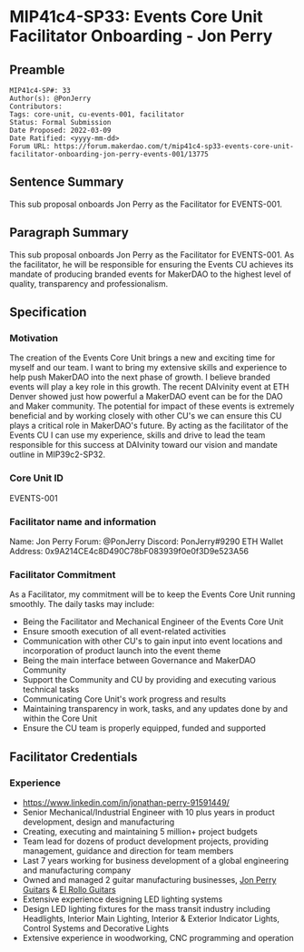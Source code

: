 # MIP41c4-SP33: Events Core Unit Facilitator Onboarding - Jon Perry

## Preamble

```
MIP41c4-SP#: 33
Author(s): @PonJerry
Contributors:
Tags: core-unit, cu-events-001, facilitator
Status: Formal Submission
Date Proposed: 2022-03-09
Date Ratified: <yyyy-mm-dd>
Forum URL: https://forum.makerdao.com/t/mip41c4-sp33-events-core-unit-facilitator-onboarding-jon-perry-events-001/13775
```

## Sentence Summary
This sub proposal onboards Jon Perry as the Facilitator for EVENTS-001.

## Paragraph Summary
This sub proposal onboards Jon Perry as the Facilitator for EVENTS-001.  As the facilitator, he will be responsible for ensuring the Events CU achieves its mandate of producing branded events for MakerDAO to the highest level of quality, transparency and professionalism.

## Specification

### Motivation

The creation of the Events Core Unit brings a new and exciting time for myself and our team.  I want to bring my extensive skills and experience to help push MakerDAO into the next phase of growth.  I believe branded events will play a key role in this growth.  The recent DAIvinity event at ETH Denver showed just how powerful a MakerDAO event can be for the DAO and Maker community. The potential for impact of these events is extremely beneficial and by working closely with other CU's we can ensure this CU plays a critical role in MakerDAO's future.  By acting as the facilitator of the Events CU I can use my experience, skills and drive to lead the team responsible for this success at DAIvinity toward our vision and mandate outline in MIP39c2-SP32.

### Core Unit ID

EVENTS-001

### Facilitator name and information

Name: Jon Perry
Forum: @PonJerry
Discord: PonJerry#9290
ETH Wallet Address: 0x9A214CE4c8D490C78bF083939f0e0f3D9e523A56

### Facilitator Commitment

As a Facilitator, my commitment will be to keep the Events Core Unit running smoothly. The daily tasks may include:
* Being the Facilitator and Mechanical Engineer of the Events Core Unit
* Ensure smooth execution of all event-related activities
* Communication with other CU's to gain input into event locations and incorporation of product launch into the event theme
* Being the main interface between Governance and MakerDAO Community
* Support the Community and CU by providing and executing various technical tasks
* Communicating Core Unit's work progress and results
* Maintaining transparency in work, tasks, and any updates done by and within the Core Unit
* Ensure the CU team is properly equipped, funded and supported


## Facilitator Credentials
### Experience
* https://www.linkedin.com/in/jonathan-perry-91591449/
* Senior Mechanical/Industrial Engineer with 10 plus years in product development, design and manufacturing
* Creating, executing and maintaining 5 million+ project budgets
* Team lead for dozens of product development projects, providing management, guidance and direction for team members
* Last 7 years  working for business development of a global engineering and manufacturing company
* Owned and managed 2 guitar manufacturing businesses, [Jon Perry Guitars](https://jonperryguitars.com) & [El Rollo Guitars
](https://instagram.com/elrollocustom)
* Extensive experience designing LED lighting systems
* Design LED lighting fixtures for the mass transit industry including Headlights, Interior Main Lighting, Interior & Exterior Indicator Lights, Control Systems and Decorative Lights
* Extensive experience in woodworking, CNC programming and operation